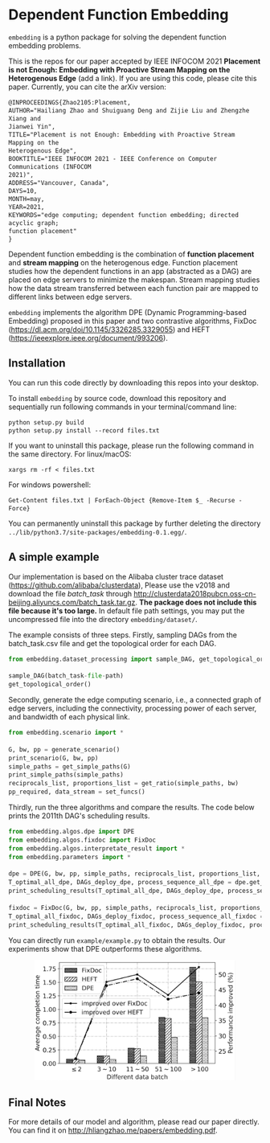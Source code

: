 # Dependent Function Embedding
``embedding`` is a python package for solving the dependent function embedding problems. 

This is the repos for our paper accepted by IEEE INFOCOM 2021 **Placement is not Enough: 
Embedding with Proactive Stream Mapping on the Heterogenous Edge** (add a link). If you are using this 
code, please cite this paper. Currently, you can cite the arXiv version:
```
@INPROCEEDINGS{Zhao2105:Placement,
AUTHOR="Hailiang Zhao and Shuiguang Deng and Zijie Liu and Zhengzhe Xiang and
Jianwei Yin",
TITLE="Placement is not Enough: Embedding with Proactive Stream Mapping on the
Heterogenous Edge",
BOOKTITLE="IEEE INFOCOM 2021 - IEEE Conference on Computer Communications (INFOCOM
2021)",
ADDRESS="Vancouver, Canada",
DAYS=10,
MONTH=may,
YEAR=2021,
KEYWORDS="edge computing; dependent function embedding; directed acyclic graph;
function placement"
}

```

Dependent function embedding is the combination of **function placement** and **stream mapping** 
on the heterogenous edge. Function placement studies how the dependent functions in an app 
(abstracted as a DAG) are placed on edge servers to minimize the makespan. Stream mapping 
studies how the data stream transferred between each function pair are mapped to different 
links between edge servers.

``embedding`` implements the algorithm DPE (Dynamic Programming-based Embedding) proposed in this paper
and two contrastive algorithms, FixDoc (https://dl.acm.org/doi/10.1145/3326285.3329055) and 
HEFT (https://ieeexplore.ieee.org/document/993206).

## Installation
You can run this code directly by downloading this repos into your desktop. 

To install ``embedding`` by source code, download this repository and sequentially run following 
commands in your terminal/command line:
```commandline
python setup.py build
python setup.py install --record files.txt
```
If you want to uninstall this package, please run the following command in the same directory. 
For linux/macOS:
```commandline
xargs rm -rf < files.txt
```
For windows powershell:
```commandline
Get-Content files.txt | ForEach-Object {Remove-Item $_ -Recurse -Force}
```
You can permanently uninstall this package by further deleting the directory 
``../lib/python3.7/site-packages/embedding-0.1.egg/``.


## A simple example
Our implementation is based on the Alibaba cluster trace dataset (https://github.com/alibaba/clusterdata), 
Please use the v2018 and download the file *batch_task* through 
http://clusterdata2018pubcn.oss-cn-beijing.aliyuncs.com/batch_task.tar.gz. **The package does not include 
 this file because it's too large.** In default file path settings, you may put the 
 uncompressed file into the directory ``embedding/dataset/``.

The example consists of three steps. Firstly, sampling DAGs from the batch_task.csv file and 
get the topological order for each DAG. 
```python
from embedding.dataset_processing import sample_DAG, get_topological_order

sample_DAG(batch_task-file-path)
get_topological_order()
```
Secondly, generate the edge computing scenario, i.e., a connected graph of edge servers,
including the connectivity, processing power of each server, and bandwidth of each physical link.
```python
from embedding.scenario import *

G, bw, pp = generate_scenario()
print_scenario(G, bw, pp)
simple_paths = get_simple_paths(G)
print_simple_paths(simple_paths)
reciprocals_list, proportions_list = get_ratio(simple_paths, bw)
pp_required, data_stream = set_funcs()
```
Thirdly, run the three algorithms and compare the results. The code below prints the 2011th 
DAG's scheduling results.
```python
from embedding.algos.dpe import DPE
from embedding.algos.fixdoc import FixDoc
from embedding.algos.interpretate_result import *
from embedding.parameters import *

dpe = DPE(G, bw, pp, simple_paths, reciprocals_list, proportions_list, pp_required, data_stream)
T_optimal_all_dpe, DAGs_deploy_dpe, process_sequence_all_dpe = dpe.get_response_time(sorted_DAG_path=SORTED_DAG_PATH)
print_scheduling_results(T_optimal_all_dpe, DAGs_deploy_dpe, process_sequence_all_dpe, 2010)

fixdoc = FixDoc(G, bw, pp, simple_paths, reciprocals_list, proportions_list, pp_required, data_stream)
T_optimal_all_fixdoc, DAGs_deploy_fixdoc, process_sequence_all_fixdoc = fixdoc.get_response_time(sorted_DAG_path=SORTED_DAG_PATH)
print_scheduling_results(T_optimal_all_fixdoc, DAGs_deploy_fixdoc, process_sequence_all_fixdoc, 2010)
```

You can directly run ``example/example.py`` to obtain the results. Our experiments show that 
DPE outperforms these algorithms.
<div align=center>
    <img src="./img/comparison.png" width="400"/>
</div>


## Final Notes
For more details of our model and algorithm, please read our paper directly. You 
can find it on http://hliangzhao.me/papers/embedding.pdf.
